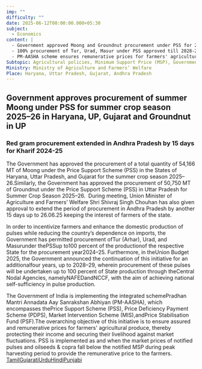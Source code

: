 ```yaml
---
imp: ""
difficulty: ""
date: 2025-06-12T00:00:00.000+05:30
subject:
  - Economics
content: |
  - Government approved Moong and Groundnut procurement under PSS for 2025-26.
  - 100% procurement of Tur, Urad, Masur under PSS approved till 2028-29.
  - PM-AASHA scheme ensures remunerative prices for farmers' agricultural produce.
Subtopic: Agricultural policies, Minimum Support Price (MSP), Government schemes for farmers, Food security
Ministry: Ministry of Agriculture and Farmers’ Welfare
Place: Haryana, Uttar Pradesh, Gujarat, Andhra Pradesh
---
```


## Government approves procurement of summer Moong under PSS for summer crop season 2025–26 in Haryana, UP, Gujarat and Groundnut in UP

### Red gram procurement extended in Andhra Pradesh by 15 days for Kharif 2024-25

The Government has approved the procurement of a total quantity of 54,166 MT of Moong under the Price Support Scheme (PSS) in the States of Haryana, Uttar Pradesh, and Gujarat for the summer crop season 2025–26.Similarly, the Government has approved the procurement of 50,750 MT of Groundnut under the Price Support Scheme (PSS) in Uttar Pradesh for Summer Crop Season 2025–26.  During meeting, Union Minister of Agriculture and Farmers’ Welfare Shri Shivraj Singh Chouhan has also given approval to extend the period of procurement in Andhra Pradesh by another 15 days up to 26.06.25 keeping the interest of farmers of the state.

In order to incentivize farmers and enhance the domestic production of pulses while reducing the country’s dependence on imports, the Government has permitted procurement ofTur (Arhar), Urad, and Masurunder thePSSup to100 percent of the productionof the respective State for the procurement year2024–25. Furthermore, in theUnion Budget 2025, the Government announced the continuation of this initiative for an additionalfour years, up to 2028–29, wherein procurement of these pulses will be undertaken up to 100 percent of State production through theCentral Nodal Agencies, namelyNAFEDandNCCF, with the aim of achieving national self-sufficiency in pulse production.

The Government of India is implementing the integrated schemePradhan Mantri Annadata Aay Sanrakshan Abhiyan (PM-AASHA), which encompasses thePrice Support Scheme (PSS), Price Deficiency Payment Scheme (PDPS), Market Intervention Scheme (MIS),andPrice Stabilisation Fund (PSF).The overarching objective of this initiative is to ensure assured and remunerative prices for farmers' agricultural produce, thereby protecting their income and securing their livelihood against market fluctuations. PSS is implemented as and when the market prices of notified pulses and oilseeds & copra fall below the notified MSP during peak harvesting period to provide the remunerative price to the farmers.
[Tamil](https://pib.gov.in/PressReleasePage.aspx?PRID=2135995)[Gujarati](https://pib.gov.in/PressReleasePage.aspx?PRID=2135992)[Urdu](https://pib.gov.in/PressReleasePage.aspx?PRID=2136003)[Hindi](https://pib.gov.in/PressReleasePage.aspx?PRID=2135958)[Punjabi](https://pib.gov.in/PressReleasePage.aspx?PRID=2136158)